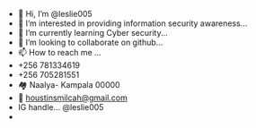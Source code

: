 - 👋 Hi, I’m @leslie005
- 👀 I’m interested in providing information security awareness...
- 🌱 I’m currently learning Cyber security...
- 💞️ I’m looking to collaborate on github...
- 📫 How to reach me ...
- +256 781334619
- +256 705281551
- 🏘 Naalya- Kampala 00000
- 📩 houstinsmilcah@gmail.com
-  IG handle... @leslie005
- 
<!---
leslie005/leslie005 is a ✨ special ✨ repository because its `README.md` (this file) appears on your GitHub profile.
You can click the Preview link to take a look at your changes.
--->
